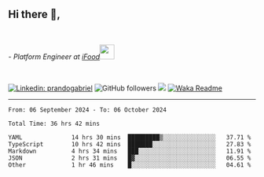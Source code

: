 <h2>Hi there  👋,</h2> </br>

<p><em>- Platform Engineer at <a href="https://www.ifood.com.br/">iFood</a><img src="https://media.giphy.com/media/WUlplcMpOCEmTGBtBW/giphy.gif" width="30"> 
</em></p></br>


[![Linkedin: prandogabriel](https://img.shields.io/badge/-prandogabriel-blue?style=flat-square&logo=Linkedin&logoColor=white&link=https://www.linkedin.com/in/prandogabriel/)](https://www.linkedin.com/in/prandogabriel)
![GitHub followers](https://img.shields.io/github/followers/prandogabriel?label=Follow&style=social)
![](https://visitor-badge.glitch.me/badge?page_id=prandogabriel.prandogabriel)
[![Waka Readme](https://github.com/prandogabriel/prandogabriel/actions/workflows/update-stats.yml.yml/badge.svg)](https://github.com/prandogabriel/prandogabriel/actions/workflows/update-stats.yml.yml)

---

<!--START_SECTION:waka-->

```golang
From: 06 September 2024 - To: 06 October 2024

Total Time: 36 hrs 42 mins

YAML              14 hrs 30 mins  █████████▒░░░░░░░░░░░░░░░   37.71 %
TypeScript        10 hrs 42 mins  ███████░░░░░░░░░░░░░░░░░░   27.83 %
Markdown          4 hrs 34 mins   ███░░░░░░░░░░░░░░░░░░░░░░   11.91 %
JSON              2 hrs 31 mins   █▓░░░░░░░░░░░░░░░░░░░░░░░   06.55 %
Other             1 hr 46 mins    █░░░░░░░░░░░░░░░░░░░░░░░░   04.61 %
```

<!--END_SECTION:waka-->
